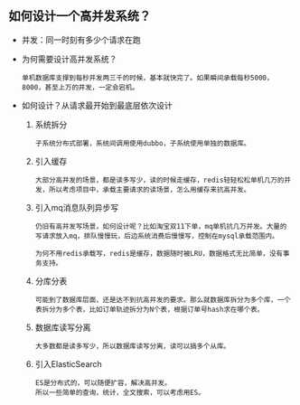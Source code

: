## 如何设计一个高并发系统？

- 并发：同一时刻有多少个请求在跑

- 为何需要设计高并发系统？

  ```
  单机数据库支撑到每秒并发两三千的时候，基本就快完了。如果瞬间承载每秒5000，8000，甚至上万的并发，一定会宕机。
  ```

- 如何设计？从请求最开始到最底层依次设计

  1. 系统拆分

     ```
     子系统分布式部署，系统间调用使用dubbo，子系统使用单独的数据库。
     ```

  2. 引入缓存

     ```
     大部分高并发的场景，都是读多写少，读的时候走缓存，redis轻轻松松单机几万的并发，所以考虑项目中，承载主要请求的读场景，怎么用缓存来抗高并发。
     ```

  3. 引入mq消息队列异步写

     ```
     仍旧有高并发写场景，如何设计呢？比如淘宝双11下单，mq单机抗几万并发。大量的写请求放入mq，排队慢慢玩，后边系统消费后慢慢写，控制在mysql承载范围内。
     
     为何不用redis承载写，redis是缓存，数据随时被LRU，数据格式无比简单，没有事务支持。
     ```

  4. 分库分表

     ```
     可能到了数据库层面，还是达不到抗高并发的要求。那么就数据库拆分为多个库，一个表拆分为多个表，比如订单轨迹拆分为N个表，根据订单号hash求在哪个表。
     ```

  5. 数据库读写分离

     ```
     大多数都是读多写少，所以数据库读写分离，读可以搞多个从库。
     ```

  6. 引入ElasticSearch

     ```
     ES是分布式的，可以随便扩容，解决高并发。
     所以一些简单的查询，统计，全文搜索，可以考虑用ES。
     ```

